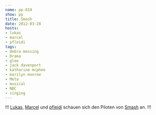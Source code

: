 ```yaml
---
name: pp-010
show: pp
title: Smash
date: 2012-03-28
hosts:
- lukas
- marcel
- pfleidi
tags:
- debra messing
- Drama
- glee
- jack davenport
- katharine mcphee
- marilyn monroe
- Meta
- musical
- NBC
- singing
---
```

!!!
[Lukas](http://twitter.com/blubser), [Marcel](http://twitter.com/xartas) und [pfleidi](http://twitter.com/pfleidi) schauen sich den Piloten von [Smash](http://www.imdb.com/title/tt1825133/) an.
!!!

